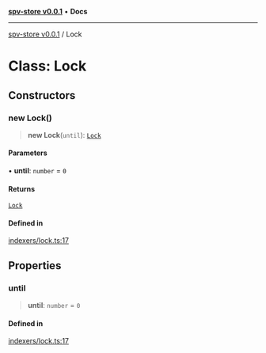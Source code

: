 [**spv-store v0.0.1**](../README.md) • **Docs**

***

[spv-store v0.0.1](../globals.md) / Lock

# Class: Lock

## Constructors

### new Lock()

> **new Lock**(`until`): [`Lock`](Lock.md)

#### Parameters

• **until**: `number` = `0`

#### Returns

[`Lock`](Lock.md)

#### Defined in

[indexers/lock.ts:17](https://github.com/shruggr/ts-casemod-spv/blob/e76938ede3d1388f9d1a1c2ddcbe0c172bd9233b/src/indexers/lock.ts#L17)

## Properties

### until

> **until**: `number` = `0`

#### Defined in

[indexers/lock.ts:17](https://github.com/shruggr/ts-casemod-spv/blob/e76938ede3d1388f9d1a1c2ddcbe0c172bd9233b/src/indexers/lock.ts#L17)
